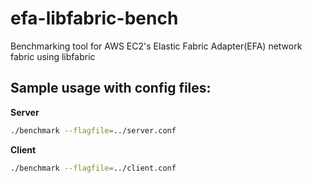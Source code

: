 # efa-libfabric-bench
Benchmarking tool for AWS EC2's Elastic Fabric Adapter(EFA) network fabric using libfabric


## Sample usage with config files:

**Server**
```sh
./benchmark --flagfile=../server.conf
```

**Client**
```sh
./benchmark --flagfile=../client.conf
```